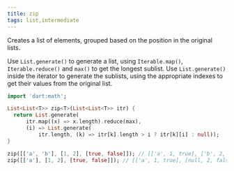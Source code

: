 ```yaml
---
title: zip
tags: list,intermediate
---
```


Creates a list of elements, grouped based on the position in the original lists.

Use `List.generate()` to generate a list, using `Iterable.map()`, `Iterable.reduce()` and `max()` to get the longest sublist.
Use `List.generate()` inside the iterator to generate the sublists, using the appropriate indexes to get their values from the original list.

```dart
import 'dart:math';

List<List<T>> zip<T>(List<List<T>> itr) {
  return List.generate(
      itr.map((x) => x.length).reduce(max),
      (i) => List.generate(
          itr.length, (k) => itr[k].length > i ? itr[k][i] : null));
}
```

```dart
zip([['a', 'b'], [1, 2], [true, false]]); // [['a', 1, true], ['b', 2, false]]
zip([['a'], [1, 2], [true, false]]); // [['a', 1, true], [null, 2, false]]
```
